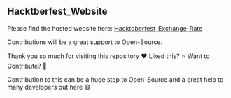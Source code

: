 ## Hacktberfest_Website

Please find the hosted website here: [Hacktoberfest_Exchange-Rate](https://theexchangerate.netlify.app/)

Contributions will be a great support to Open-Source.

Thank you so much for visiting this repository :heart: Liked this? :star: Want to Contribute? :fork_and_knife:

Contribution to this can be a huge step to Open-Source and a great help to many developers out here :smile:
